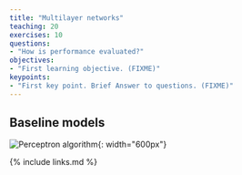 ```yaml
---
title: "Multilayer networks"
teaching: 20
exercises: 10
questions:
- "How is performance evaluated?"
objectives:
- "First learning objective. (FIXME)"
keypoints:
- "First key point. Brief Answer to questions. (FIXME)"
---
```


## Baseline models

![Perceptron algorithm](../fig/section2-fig1.jpg){: width="600px"}

{% include links.md %}